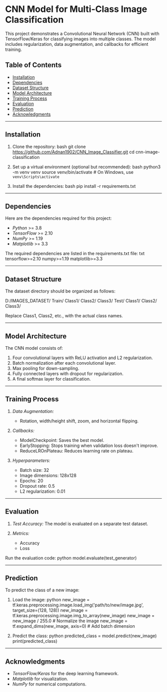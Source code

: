 # CNN Model for Multi-Class Image Classification

This project demonstrates a Convolutional Neural Network (CNN) built with TensorFlow/Keras for classifying images into multiple classes. The model includes regularization, data augmentation, and callbacks for efficient training.

## Table of Contents
- [Installation](#installation)
- [Dependencies](#dependencies)
- [Dataset Structure](#dataset-structure)
- [Model Architecture](#model-architecture)
- [Training Process](#training-process)
- [Evaluation](#evaluation)
- [Prediction](#prediction)
- [Acknowledgments](#acknowledgments)

---

## Installation

1. Clone the repository:
    bash
    git clone https://github.com/Adnan1902/CNN_Image_Classifier.git
    cd cnn-image-classification
    

2. Set up a virtual environment (optional but recommended):
    bash
    python3 -m venv venv
    source venv/bin/activate  # On Windows, use `venv\Scripts\activate`
    

3. Install the dependencies:
    bash
    pip install -r requirements.txt
    

---

## Dependencies

Here are the dependencies required for this project:

- *Python* >= 3.8
- *TensorFlow* >= 2.10
- *NumPy* >= 1.19
- *Matplotlib* >= 3.3

The required dependencies are listed in the requirements.txt file:
txt
tensorflow>=2.10
numpy>=1.19
matplotlib>=3.3


---

## Dataset Structure

The dataset directory should be organized as follows:

D:/IMAGES_DATASET/
    Train/
        Class1/
        Class2/
        Class3/
    Test/
        Class1/
        Class2/
        Class3/

Replace Class1, Class2, etc., with the actual class names.

---

## Model Architecture

The CNN model consists of:
1. Four convolutional layers with ReLU activation and L2 regularization.
2. Batch normalization after each convolutional layer.
3. Max pooling for down-sampling.
4. Fully connected layers with dropout for regularization.
5. A final softmax layer for classification.

---

## Training Process

1. *Data Augmentation:*
    - Rotation, width/height shift, zoom, and horizontal flipping.

2. *Callbacks:*
    - ModelCheckpoint: Saves the best model.
    - EarlyStopping: Stops training when validation loss doesn't improve.
    - ReduceLROnPlateau: Reduces learning rate on plateau.

3. *Hyperparameters:*
    - Batch size: 32
    - Image dimensions: 128x128
    - Epochs: 20
    - Dropout rate: 0.5
    - L2 regularization: 0.01

---

## Evaluation

1. *Test Accuracy:*
    The model is evaluated on a separate test dataset.

2. *Metrics:*
    - Accuracy
    - Loss

Run the evaluation code:
python
model.evaluate(test_generator)


---

## Prediction

To predict the class of a new image:
1. Load the image:
    python
    new_image = tf.keras.preprocessing.image.load_img('path/to/new/image.jpg', target_size=(128, 128))
    new_image = tf.keras.preprocessing.image.img_to_array(new_image)
    new_image = new_image / 255.0  # Normalize the image
    new_image = tf.expand_dims(new_image, axis=0)  # Add batch dimension
    

2. Predict the class:
    python
    predicted_class = model.predict(new_image)
    print(predicted_class)
    

---

## Acknowledgments

- *TensorFlow/Keras* for the deep learning framework.
- *Matplotlib* for visualization.
- *NumPy* for numerical computations.
